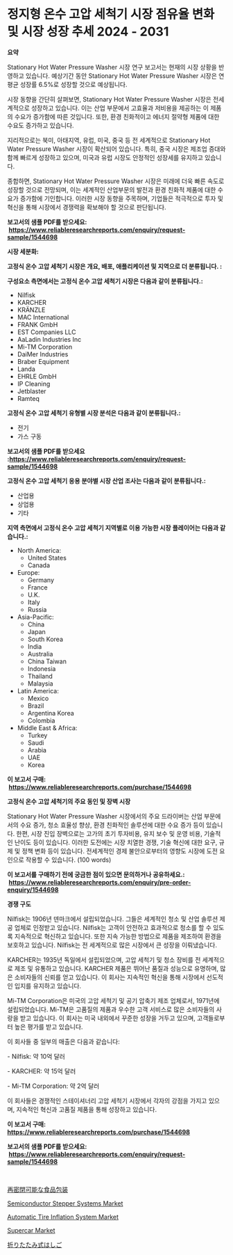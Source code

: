 <p><h1>정지형 온수 고압 세척기 시장 점유율 변화 및 시장 성장 추세 2024 - 2031</h1></p><p><strong>요약</strong></p>
<p><p>Stationary Hot Water Pressure Washer 시장 연구 보고서는 현재의 시장 상황을 반영하고 있습니다. 예상기간 동안 Stationary Hot Water Pressure Washer 시장은 연평균 성장률 6.5%로 성장할 것으로 예상됩니다. </p><p>시장 동향을 간단히 살펴보면, Stationary Hot Water Pressure Washer 시장은 전세계적으로 성장하고 있습니다. 이는 산업 부문에서 고효율과 저비용을 제공하는 이 제품의 수요가 증가함에 따른 것입니다. 또한, 환경 친화적이고 에너지 절약형 제품에 대한 수요도 증가하고 있습니다.</p><p>지리적으로는 북미, 아태지역, 유럽, 미국, 중국 등 전 세계적으로 Stationary Hot Water Pressure Washer 시장이 확산되어 있습니다. 특히, 중국 시장은 제조업 증대와 함께 빠르게 성장하고 있으며, 미국과 유럽 시장도 안정적인 성장세를 유지하고 있습니다.</p><p>종합하면, Stationary Hot Water Pressure Washer 시장은 미래에 더욱 빠른 속도로 성장할 것으로 전망되며, 이는 세계적인 산업부문의 발전과 환경 친화적 제품에 대한 수요가 증가함에 기인합니다. 이러한 시장 동향을 주목하며, 기업들은 적극적으로 투자 및 혁신을 통해 시장에서 경쟁력을 확보해야 할 것으로 판단됩니다.</p></p>
<p><strong>보고서의 샘플 PDF를 받으세요: &nbsp;<a href="https://www.reliableresearchreports.com/enquiry/request-sample/1544698">https://www.reliableresearchreports.com/enquiry/request-sample/1544698</a></strong></p>
<p><strong>시장 세분화:</strong></p>
<p><strong> 고정식 온수 고압 세척기 시장은 개요, 배포, 애플리케이션 및 지역으로 더 분류됩니다. :</strong></p>
<p><strong>구성요소 측면에서는 고정식 온수 고압 세척기 시장은 다음과 같이 분류됩니다.:</strong></p>
<p><ul><li>Nilfisk</li><li>KARCHER</li><li>KRÄNZLE</li><li>MAC International</li><li>FRANK GmbH</li><li>EST Companies LLC</li><li>AaLadin Industries Inc</li><li>Mi-TM Corporation</li><li>DaiMer Industries</li><li>Braber Equipment</li><li>Landa</li><li>EHRLE GmbH</li><li>IP Cleaning</li><li>Jetblaster</li><li>Ramteq</li></ul></p>
<p><strong> 고정식 온수 고압 세척기 유형별 시장 분석은 다음과 같이 분류됩니다.:</strong></p>
<p><ul><li>전기</li><li>가스 구동</li></ul></p>
<p><strong>보고서의 샘플 PDF를 받으세요 :<a href="https://www.reliableresearchreports.com/enquiry/request-sample/1544698">https://www.reliableresearchreports.com/enquiry/request-sample/1544698</a></strong></p>
<p><strong> 고정식 온수 고압 세척기 응용 분야별 시장 산업 조사는 다음과 같이 분류됩니다.:</strong></p>
<p><ul><li>산업용</li><li>상업용</li><li>기타</li></ul></p>
<p><strong>지역 측면에서 고정식 온수 고압 세척기 지역별로 이용 가능한 시장 플레이어는 다음과 같습니다.:</strong></p>
<p><ul>
    <li>
        North America:
        <ul>
            <li>United States</li>
            <li>Canada</li>
        </ul>
    </li>
    <li>
        Europe:
        <ul>
            <li>Germany</li>
            <li>France</li>
            <li>U.K.</li>
            <li>Italy</li>
            <li>Russia</li>
        </ul>
    </li>
    <li>
        Asia-Pacific:
        <ul>
            <li>China</li>
            <li>Japan</li>
            <li>South Korea</li>
            <li>India</li>
            <li>Australia</li>
            <li>China Taiwan</li>
            <li>Indonesia</li>
            <li>Thailand</li>
            <li>Malaysia</li>
        </ul>
    </li>
    <li>
        Latin America:
        <ul>
            <li>Mexico</li>
            <li>Brazil</li>
            <li>Argentina Korea</li>
            <li>Colombia</li>
        </ul>
    </li>
    <li>
        Middle East & Africa:
        <ul>
            <li>Turkey</li>
            <li>Saudi</li>
            <li>Arabia</li>
            <li>UAE</li>
            <li>Korea</li>
        </ul>
    </li>
    </ul></p>
<p><strong>이 보고서 구매: &nbsp;<a href="https://www.reliableresearchreports.com/purchase/1544698">https://www.reliableresearchreports.com/purchase/1544698</a></strong></p>
<p><strong>고정식 온수 고압 세척기의 주요 동인 및 장벽 시장</strong></p>
<p><p>Stationary Hot Water Pressure Washer 시장에서의 주요 드라이버는 산업 부문에서의 수요 증가, 청소 효율성 향상, 환경 친화적인 솔루션에 대한 수요 증가 등이 있습니다. 한편, 시장 진입 장벽으로는 고가의 초기 투자비용, 유지 보수 및 운영 비용, 기술적인 난이도 등이 있습니다. 이러한 도전에는 시장 치열한 경쟁, 기술 혁신에 대한 요구, 규제 및 정책 변화 등이 있습니다. 전세계적인 경제 불안으로부터의 영향도 시장에 도전 요인으로 작용할 수 있습니다. (100 words)</p></p>
<p><strong>이 보고서를 구매하기 전에 궁금한 점이 있으면 문의하거나 공유하세요.: &nbsp;<a href="https://www.reliableresearchreports.com/enquiry/pre-order-enquiry/1544698">https://www.reliableresearchreports.com/enquiry/pre-order-enquiry/1544698</a></strong></p>
<p><strong>경쟁 구도</strong></p>
<p><p>Nilfisk는 1906년 덴마크에서 설립되었습니다. 그들은 세계적인 청소 및 산업 솔루션 제공 업체로 인정받고 있습니다. Nilfisk는 고객이 안전하고 효과적으로 청소를 할 수 있도록 지속적으로 혁신하고 있습니다. 또한 지속 가능한 방법으로 제품을 제조하여 환경을 보호하고 있습니다. Nilfisk는 전 세계적으로 많은 시장에서 큰 성장을 이뤄냈습니다.</p><p>KARCHER는 1935년 독일에서 설립되었으며, 고압 세척기 및 청소 장비를 전 세계적으로 제조 및 유통하고 있습니다. KARCHER 제품은 뛰어난 품질과 성능으로 유명하며, 많은 소비자들의 신뢰를 얻고 있습니다. 이 회사는 지속적인 혁신을 통해 시장에서 선도적인 입지를 유지하고 있습니다.</p><p>Mi-TM Corporation은 미국의 고압 세척기 및 공기 압축기 제조 업체로서, 1971년에 설립되었습니다. Mi-TM은 고품질의 제품과 우수한 고객 서비스로 많은 소비자들의 사랑을 받고 있습니다. 이 회사는 미국 내외에서 꾸준한 성장을 거두고 있으며, 고객들로부터 높은 평가를 받고 있습니다.</p><p>이 회사들 중 일부의 매출은 다음과 같습니다:</p><p>- Nilfisk: 약 10억 달러</p><p>- KARCHER: 약 15억 달러</p><p>- Mi-TM Corporation: 약 2억 달러</p><p>이 회사들은 경쟁적인 스테이셔너리 고압 세척기 시장에서 각자의 강점을 가지고 있으며, 지속적인 혁신과 고품질 제품을 통해 성장하고 있습니다.</p></p>
<p><strong>이 보고서 구매: &nbsp; <a href="https://www.reliableresearchreports.com/purchase/1544698">https://www.reliableresearchreports.com/purchase/1544698</a></strong></p>
<p><strong>보고서의 샘플 PDF를 받으세요: &nbsp;<a href="https://www.reliableresearchreports.com/enquiry/request-sample/1544698">https://www.reliableresearchreports.com/enquiry/request-sample/1544698</a></strong><strong></strong></p>
<p>&nbsp;</p>
<p><p><a href="https://medium.com/@deontestanton2023/%E5%86%8D%E5%B0%81%E5%8F%AF%E8%83%BD%E3%81%AA%E9%A3%9F%E5%93%81%E5%8C%85%E8%A3%85%E5%B8%82%E5%A0%B4%E3%83%AC%E3%83%9D%E3%83%BC%E3%83%88%E3%81%AF-%E3%81%93%E3%81%AE%E5%B8%82%E5%A0%B4%E3%81%AE%E6%9C%80%E6%96%B0%E3%81%AE%E3%83%88%E3%83%AC%E3%83%B3%E3%83%89%E3%82%84%E6%88%90%E9%95%B7%E3%81%AE%E6%A9%9F%E4%BC%9A%E3%82%92%E6%98%8E%E3%82%89%E3%81%8B%E3%81%AB%E3%81%97%E3%81%A6%E3%81%84%E3%81%BE%E3%81%99-e4ab9b92e555">再密閉可能な食品包装</a></p><p><a href="https://github.com/Sherrillcrooksxa8i18ucf2m/Market-Research-Report-List-1/blob/main/semiconductor-stepper-systems-market.md">Semiconductor Stepper Systems Market</a></p><p><a href="https://issuu.com/reportprime-2/docs/automatic-tire-inflation-system-market-size-2030.p">Automatic Tire Inflation System Market</a></p><p><a href="https://issuu.com/reportprime-2/docs/supercar-market-size-2030.pptx">Supercar Market</a></p><p><a href="https://github.com/efcvopdgkdx128/Market-Research-Report-List-1/blob/main/773917114522.md">折りたたみ式はしご</a></p></p>